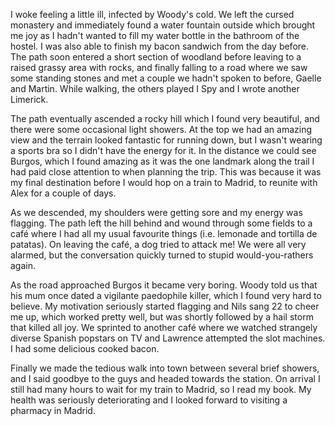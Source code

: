 I woke feeling a little ill, infected by Woody's cold. We left the cursed monastery and immediately found a water fountain outside which brought me joy as I hadn't wanted to fill my water bottle in the bathroom of the hostel. I was also able to finish my bacon sandwich from the day before. The path soon entered a short section of woodland before leaving to a raised grassy area with rocks, and finally falling to a road where we saw some standing stones and met a couple we hadn't spoken to before, Gaelle and Martin. While walking, the others played I Spy and I wrote another Limerick.

The path eventually ascended a rocky hill which I found very beautiful, and there were some occasional light showers. At the top we had an amazing view and the terrain looked fantastic for running down, but I wasn't wearing a sports bra so I didn't have the energy for it. In the distance we could see Burgos, which I found amazing as it was the one landmark along the trail I had paid close attention to when planning the trip. This was because it was my final destination before I would hop on a train to Madrid, to reunite with Alex for a couple of days.

As we descended, my shoulders were getting sore and my energy was flagging. The path left the hill behind and wound through some fields to a café where I had all my usual favourite things (i.e. lemonade and tortilla de patatas). On leaving the café, a dog tried to attack me! We were all very alarmed, but the conversation quickly turned to stupid would-you-rathers again.

As the road approached Burgos it became very boring. Woody told us that his mum once dated a vigilante paedophile killer, which I found very hard to believe. My motivation seriously started flagging and Nils sang 22 to cheer me up, which worked pretty well, but was shortly followed by a hail storm that killed all joy. We sprinted to another café where we watched strangely diverse Spanish popstars on TV and Lawrence attempted the slot machines. I had some delicious cooked bacon.

Finally we made the tedious walk into town between several brief showers, and I said goodbye to the guys and headed towards the station. On arrival I still had many hours to wait for my train to Madrid, so I read my book. My health was seriously deteriorating and I looked forward to visiting a pharmacy in Madrid.